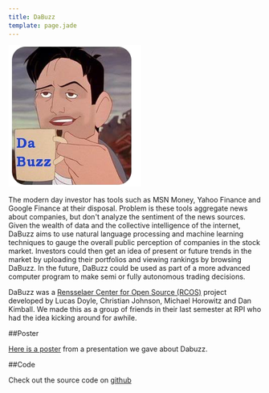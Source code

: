 ```yaml
---
title: DaBuzz
template: page.jade
---
```


<div class="media-container">

<img src="/images/projects/dabuzz.png">

</div>

The modern day investor has tools such as MSN Money, Yahoo Finance and Google Finance at their disposal. Problem is these tools aggregate news about companies, but don't analyze the sentiment of the news sources. Given the wealth of data and the collective intelligence of the internet, DaBuzz aims to use natural language processing and machine learning techniques to gauge the overall public perception of companies in the stock market. Investors could then get an idea of present or future trends in the market by uploading their portfolios and viewing rankings by browsing DaBuzz. In the future, DaBuzz could be used as part of a more advanced computer program to make semi or fully autonomous trading decisions.

DaBuzz was a [Rensselaer Center for Open Source (RCOS)](http://rcos.rpi.edu/) project developed by Lucas Doyle, Christian Johnson, Michael Horowitz and Dan Kimball. We made this as a group of friends in their last semester at RPI who had the idea kicking around for awhile.

##Poster

[Here is a poster](/misc/dabuzz_poster.pdf) from a presentation we gave about Dabuzz.

##Code

Check out the source code on [github](https://github.com/Stonelinks/DaBuzz)
